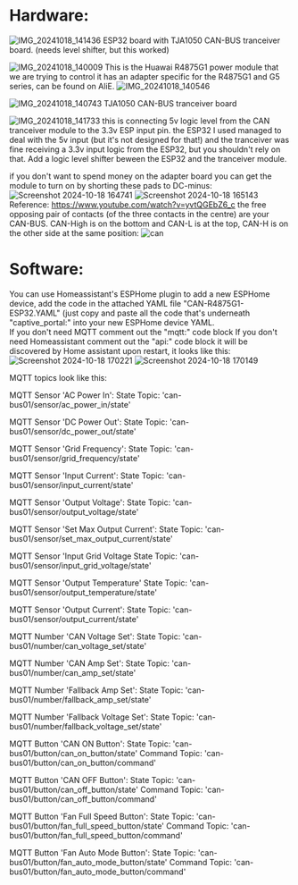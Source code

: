 # Hardware: 
![IMG_20241018_141436](https://github.com/user-attachments/assets/c75316e2-48f6-43c9-b544-35b82bb796bc)
ESP32 board with TJA1050 CAN-BUS tranceiver board. (needs level shifter, but this worked)

![IMG_20241018_140009](https://github.com/user-attachments/assets/aedbd152-b3ed-4c68-9e8d-fad47455ab69)
This is the Huawai R4875G1 power module that we are trying to control
it has an adapter specific for the R4875G1 and G5 series, can be found on AliE.
![IMG_20241018_140546](https://github.com/user-attachments/assets/26adaf1d-337f-4390-b8ca-50e13a5c1673)

![IMG_20241018_140743](https://github.com/user-attachments/assets/ea1e3ff2-27fd-47af-94fe-055ffd697be8)
TJA1050 CAN-BUS tranceiver board


![IMG_20241018_141733](https://github.com/user-attachments/assets/909a2692-d080-4f7c-9965-e06ca748c99c)
this is connecting 5v logic level from the CAN tranceiver module to the 3.3v ESP input pin.
the ESP32 I used managed to deal with the 5v input (but it's not designed for that!) and the tranceiver was fine receiving a 3.3v input logic from the ESP32, but you shouldn't rely on that. Add a logic level shifter beween the ESP32 and the tranceiver module.

if you don't want to spend money on the adapter board you can get the module to turn on by shorting these pads to DC-minus: 
![Screenshot 2024-10-18 164741](https://github.com/user-attachments/assets/edd97e21-da8d-49c3-851b-2305f1d71256)
![Screenshot 2024-10-18 165143](https://github.com/user-attachments/assets/8a0f7d83-c754-46e7-8dd0-eef3c1ae49cb)
Reference: https://www.youtube.com/watch?v=yvtQGEbZ6_c
the free opposing pair of contacts (of the three contacts in the centre) are your CAN-BUS. CAN-High is on the bottom and CAN-L is at the top, CAN-H is on the other side at the same position:
![can](https://github.com/user-attachments/assets/abf646de-7ed0-40bd-977f-927654330967)

# Software:

You can use Homeassistant's ESPHome plugin to add a new ESPHome device, add the code in the attached YAML file 
"CAN-R4875G1-ESP32.YAML"
(just copy and paste all the code that's underneath "captive_portal:" into your new ESPHome device YAML.  
If you don't need MQTT comment out the "mqtt:" code block
If you don't need Homeassistant comment out the "api:" code block 
it will be discovered by Home assistant upon restart, it looks like this: 
![Screenshot 2024-10-18 170221](https://github.com/user-attachments/assets/00b6da9a-1fe3-4be9-9083-7ba2df3a7ec5)
![Screenshot 2024-10-18 170149](https://github.com/user-attachments/assets/c8e686f8-5a49-41f0-8d6d-133be1017357)

MQTT topics look like this:

MQTT Sensor 'AC Power In':
State Topic: 'can-bus01/sensor/ac_power_in/state'

MQTT Sensor 'DC Power Out':
State Topic: 'can-bus01/sensor/dc_power_out/state'

MQTT Sensor 'Grid Frequency':
State Topic: 'can-bus01/sensor/grid_frequency/state'

MQTT Sensor 'Input Current':
State Topic: 'can-bus01/sensor/input_current/state'

MQTT Sensor 'Output Voltage':
State Topic: 'can-bus01/sensor/output_voltage/state'

MQTT Sensor 'Set Max Output Current':
State Topic: 'can-bus01/sensor/set_max_output_current/state'

MQTT Sensor 'Input Grid Voltage
State Topic: 'can-bus01/sensor/input_grid_voltage/state'

MQTT Sensor 'Output Temperature'
State Topic: 'can-bus01/sensor/output_temperature/state'

MQTT Sensor 'Output Current':
State Topic: 'can-bus01/sensor/output_current/state'

MQTT Number 'CAN Voltage Set':
State Topic: 'can-bus01/number/can_voltage_set/state'

MQTT Number 'CAN Amp Set':
State Topic: 'can-bus01/number/can_amp_set/state'

MQTT Number 'Fallback Amp Set':
State Topic: 'can-bus01/number/fallback_amp_set/state'

MQTT Number 'Fallback Voltage Set':
State Topic: 'can-bus01/number/fallback_voltage_set/state'

MQTT Button 'CAN ON Button': 
State Topic: 'can-bus01/button/can_on_button/state'
Command Topic: 'can-bus01/button/can_on_button/command'

MQTT Button 'CAN OFF Button': 
State Topic: 'can-bus01/button/can_off_button/state'
Command Topic: 'can-bus01/button/can_off_button/command'
 
MQTT Button 'Fan Full Speed Button': 
State Topic: 'can-bus01/button/fan_full_speed_button/state'
Command Topic: 'can-bus01/button/fan_full_speed_button/command'

MQTT Button 'Fan Auto Mode Button': 
State Topic: 'can-bus01/button/fan_auto_mode_button/state'
Command Topic: 'can-bus01/button/fan_auto_mode_button/command'





